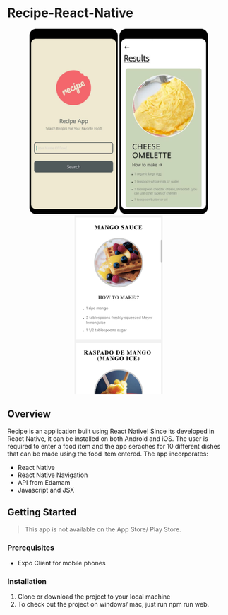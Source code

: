 # Recipe-React-Native

<p align="center">
  <img src="HomeScreen.png" width="200">
  <img src="ResultScreen.png" width="200">
  <img src="ResultScreen2.png" width="200">
</p>

## Overview

Recipe is an application built using React Native! Since its developed in React Native, it can be installed on both Android and iOS. The user is required to enter a food item and the app seraches for 10 different dishes that can be made using the food item entered. The app incorporates:

- React Native
- React Native Navigation
- API from Edamam
- Javascript and JSX

## Getting Started

> This app is not available on the App Store/ Play Store.

### Prerequisites

- Expo Client for mobile phones

### Installation

1. Clone or download the project to your local machine
2. To check out the project on windows/ mac, just run npm run web.

